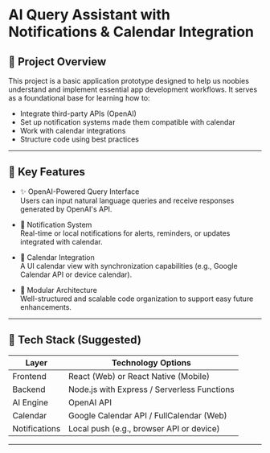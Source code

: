 # AI Query Assistant with Notifications & Calendar Integration

## 📌 Project Overview

This project is a basic application prototype designed to help us noobies understand and implement essential app development workflows. It serves as a foundational base for learning how to:

- Integrate third-party APIs (OpenAI)
- Set up notification systems made them compatible with calendar
- Work with calendar integrations
- Structure code using best practices

---

## 🚀 Key Features

- ✨ OpenAI-Powered Query Interface  
  Users can input natural language queries and receive responses generated by OpenAI's API.

- 🔔 Notification System  
  Real-time or local notifications for alerts, reminders, or updates integrated with calendar.

- 📅 Calendar Integration  
  A UI calendar view with synchronization capabilities (e.g., Google Calendar API or device calendar).

- 🧱 Modular Architecture  
  Well-structured and scalable code organization to support easy future enhancements.

---

## 🧰 Tech Stack (Suggested)

| Layer      | Technology Options                         |
|------------|--------------------------------------------|
| Frontend   | React (Web) or React Native (Mobile)       |
| Backend    | Node.js with Express / Serverless Functions |
| AI Engine  | OpenAI API                                 |
| Calendar   | Google Calendar API / FullCalendar (Web)   |
| Notifications | Local push (e.g., browser API or device) |

---
